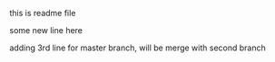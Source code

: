 this is readme file

some new line here

adding 3rd line for master branch, will be merge with second branch

